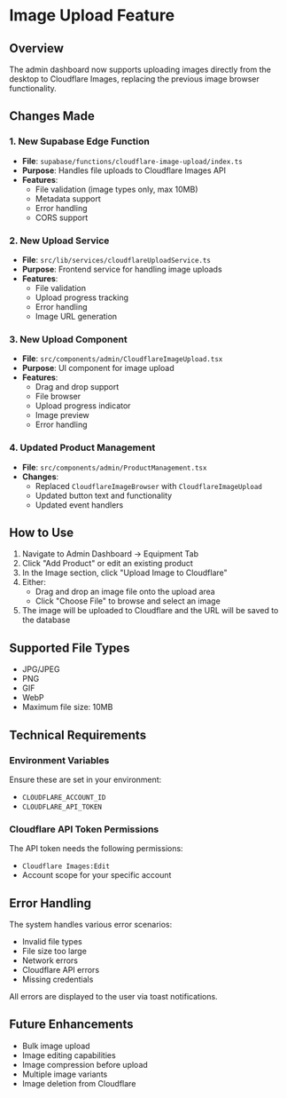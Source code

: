 # Image Upload Feature

## Overview
The admin dashboard now supports uploading images directly from the desktop to Cloudflare Images, replacing the previous image browser functionality.

## Changes Made

### 1. New Supabase Edge Function
- **File**: `supabase/functions/cloudflare-image-upload/index.ts`
- **Purpose**: Handles file uploads to Cloudflare Images API
- **Features**:
  - File validation (image types only, max 10MB)
  - Metadata support
  - Error handling
  - CORS support

### 2. New Upload Service
- **File**: `src/lib/services/cloudflareUploadService.ts`
- **Purpose**: Frontend service for handling image uploads
- **Features**:
  - File validation
  - Upload progress tracking
  - Error handling
  - Image URL generation

### 3. New Upload Component
- **File**: `src/components/admin/CloudflareImageUpload.tsx`
- **Purpose**: UI component for image upload
- **Features**:
  - Drag and drop support
  - File browser
  - Upload progress indicator
  - Image preview
  - Error handling

### 4. Updated Product Management
- **File**: `src/components/admin/ProductManagement.tsx`
- **Changes**:
  - Replaced `CloudflareImageBrowser` with `CloudflareImageUpload`
  - Updated button text and functionality
  - Updated event handlers

## How to Use

1. Navigate to Admin Dashboard → Equipment Tab
2. Click "Add Product" or edit an existing product
3. In the Image section, click "Upload Image to Cloudflare"
4. Either:
   - Drag and drop an image file onto the upload area
   - Click "Choose File" to browse and select an image
5. The image will be uploaded to Cloudflare and the URL will be saved to the database

## Supported File Types
- JPG/JPEG
- PNG
- GIF
- WebP
- Maximum file size: 10MB

## Technical Requirements

### Environment Variables
Ensure these are set in your environment:
- `CLOUDFLARE_ACCOUNT_ID`
- `CLOUDFLARE_API_TOKEN`

### Cloudflare API Token Permissions
The API token needs the following permissions:
- `Cloudflare Images:Edit`
- Account scope for your specific account

## Error Handling

The system handles various error scenarios:
- Invalid file types
- File size too large
- Network errors
- Cloudflare API errors
- Missing credentials

All errors are displayed to the user via toast notifications.

## Future Enhancements

- Bulk image upload
- Image editing capabilities
- Image compression before upload
- Multiple image variants
- Image deletion from Cloudflare
